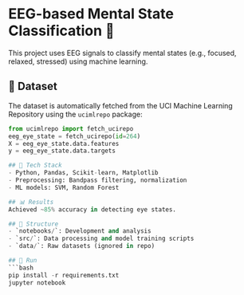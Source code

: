 # EEG-based Mental State Classification 🧠

This project uses EEG signals to classify mental states (e.g., focused, relaxed, stressed) using machine learning.


## 📂 Dataset

The dataset is automatically fetched from the UCI Machine Learning Repository using the `ucimlrepo` package:

```python
from ucimlrepo import fetch_ucirepo
eeg_eye_state = fetch_ucirepo(id=264)
X = eeg_eye_state.data.features
y = eeg_eye_state.data.targets

## 🔧 Tech Stack
- Python, Pandas, Scikit-learn, Matplotlib
- Preprocessing: Bandpass filtering, normalization
- ML models: SVM, Random Forest

## 📊 Results
Achieved ~85% accuracy in detecting eye states.

## 📁 Structure
- `notebooks/`: Development and analysis
- `src/`: Data processing and model training scripts
- `data/`: Raw datasets (ignored in repo)

## 🚀 Run
```bash
pip install -r requirements.txt
jupyter notebook

